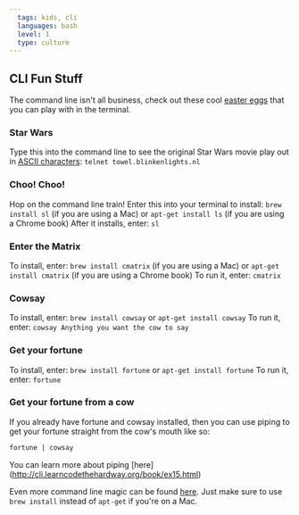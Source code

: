```yaml
---
  tags: kids, cli
  languages: bash
  level: 1
  type: culture
---
```


## CLI Fun Stuff

The command line isn't all business, check out these cool [easter eggs](http://gizmodo.com/a-brief-history-of-easter-eggs-in-tech-5900026) that you can play with in the terminal.

### Star Wars
Type this into the command line to see the original Star Wars movie play out in [ASCII characters](http://www.asciitable.com/): 
`telnet towel.blinkenlights.nl`

### Choo! Choo!
Hop on the command line train! 
Enter this into your terminal to install:
`brew install sl` (if you are using a Mac)
or
`apt-get install ls` (if you are using a Chrome book)
After it installs, enter: `sl`

### Enter the Matrix
To install, enter: 
`brew install cmatrix` (if you are using a Mac)
or
`apt-get install cmatrix` (if you are using a Chrome book)
To run it, enter: `cmatrix`

### Cowsay
To install, enter:
`brew install cowsay`
or
`apt-get install cowsay` 
To run it, enter: `cowsay Anything you want the cow to say`


### Get your fortune
To install, enter: 
`brew install fortune`
or
`apt-get install fortune` 
To run it, enter: `fortune`


### Get your fortune from a cow
If you already have fortune and cowsay installed, then you can use piping to get your fortune straight from the cow's mouth like so:
```bash
fortune | cowsay
```
You can learn more about piping [here] (http://cli.learncodethehardway.org/book/ex15.html)

Even more command line magic can be found [here](http://www.tecmint.com/20-funny-commands-of-linux-or-linux-is-fun-in-terminal/). Just make sure to use `brew install` instead of `apt-get` if you're on a Mac.

